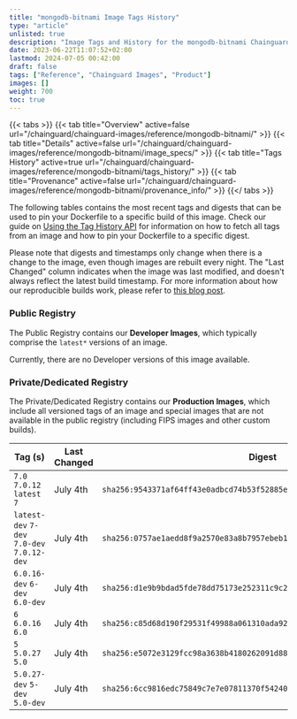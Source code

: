 ```yaml
---
title: "mongodb-bitnami Image Tags History"
type: "article"
unlisted: true
description: "Image Tags and History for the mongodb-bitnami Chainguard Image"
date: 2023-06-22T11:07:52+02:00
lastmod: 2024-07-05 00:42:00
draft: false
tags: ["Reference", "Chainguard Images", "Product"]
images: []
weight: 700
toc: true
---
```


{{< tabs >}}
{{< tab title="Overview" active=false url="/chainguard/chainguard-images/reference/mongodb-bitnami/" >}}
{{< tab title="Details" active=false url="/chainguard/chainguard-images/reference/mongodb-bitnami/image_specs/" >}}
{{< tab title="Tags History" active=true url="/chainguard/chainguard-images/reference/mongodb-bitnami/tags_history/" >}}
{{< tab title="Provenance" active=false url="/chainguard/chainguard-images/reference/mongodb-bitnami/provenance_info/" >}}
{{</ tabs >}}

The following tables contains the most recent tags and digests that can be used to pin your Dockerfile to a specific build of this image. Check our guide on [Using the Tag History API](/chainguard/chainguard-images/using-the-tag-history-api/) for information on how to fetch all tags from an image and how to pin your Dockerfile to a specific digest.

Please note that digests and timestamps only change when there is a change to the image, even though images are rebuilt every night. The "Last Changed" column indicates when the image was last modified, and doesn't always reflect the latest build timestamp. For more information about how our reproducible builds work, please refer to [this blog post](https://www.chainguard.dev/unchained/reproducing-chainguards-reproducible-image-builds).

### Public Registry
The Public Registry contains our **Developer Images**, which typically comprise the `latest*` versions of an image.

Currently, there are no Developer versions of this image available.

### Private/Dedicated Registry
The Private/Dedicated Registry contains our **Production Images**, which include all versioned tags of an image and special images that are not available in the public registry (including FIPS images and other custom builds).

| Tag (s)                                      | Last Changed | Digest                                                                    |
|----------------------------------------------|--------------|---------------------------------------------------------------------------|
|  `7.0` `7.0.12` `latest` `7`                 | July 4th     | `sha256:9543371af64ff43e0adbcd74b53f52885e872a2ae20a7f6320d042b2a2cc3a7e` |
|  `latest-dev` `7-dev` `7.0-dev` `7.0.12-dev` | July 4th     | `sha256:0757ae1aedd8f9a2570e83a8b7957ebeb17b6745161942e13c1f13c0665d02b8` |
|  `6.0.16-dev` `6-dev` `6.0-dev`              | July 4th     | `sha256:d1e9b9bdad5fde78dd75173e252311c9c25e7c81a64d47e96325569702c0ac58` |
|  `6` `6.0.16` `6.0`                          | July 4th     | `sha256:c85d68d190f29531f49988a061310ada928183c9c608d7f38fd81a2864b6a4fb` |
|  `5` `5.0.27` `5.0`                          | July 4th     | `sha256:e5072e3129fcc98a3638b4180262091d883f08e27446a89104ab561dfe4f259d` |
|  `5.0.27-dev` `5-dev` `5.0-dev`              | July 4th     | `sha256:6cc9816edc75849c7e7e07811370f54240a3827463a51ae39c5c67c84aa6f6f3` |

